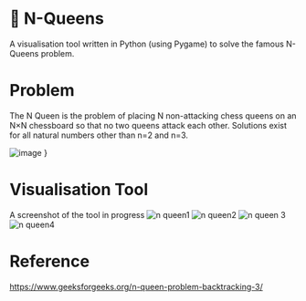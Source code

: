 
# 👑 N-Queens
A visualisation tool written in Python (using Pygame) to solve the famous N-Queens problem.

# Problem
The N Queen is the problem of placing N non-attacking chess queens on an N×N chessboard so that no two queens attack each other. Solutions exist for all natural numbers other than n=2 and n=3.

![image](https://github.com/AyaFergany/N-Queens-Problem/assets/91394241/207263e9-edcd-42de-93f3-fdcb84d8cbff)
 }
# Visualisation Tool
A screenshot of the tool in progress
![n queen1](https://github.com/AyaFergany/N-Queens-Problem/assets/91394241/ca7b0806-d6cf-41d1-b3f8-fa7b393de63b)
![n queen2](https://github.com/AyaFergany/N-Queens-Problem/assets/91394241/6b7eb826-6755-4aea-bdd8-b1cb62c9d993)
![n queen 3](https://github.com/AyaFergany/N-Queens-Problem/assets/91394241/6541729f-6fa8-4b26-8841-79b8ed8a1142)
![n queen4](https://github.com/AyaFergany/N-Queens-Problem/assets/91394241/c0b64dc8-5aee-4cac-b42b-30b2a2552ec3)

# Reference
https://www.geeksforgeeks.org/n-queen-problem-backtracking-3/
